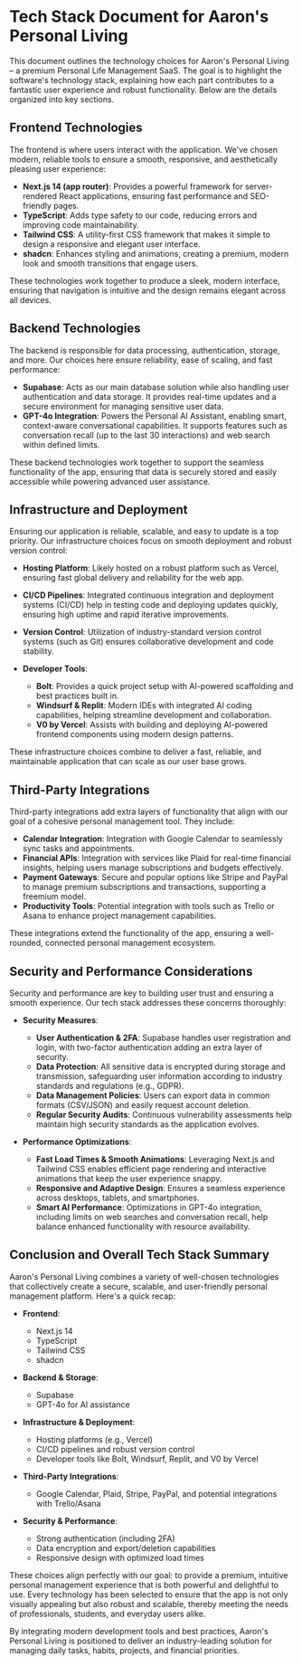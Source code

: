 # Tech Stack Document for Aaron's Personal Living

This document outlines the technology choices for Aaron's Personal Living – a premium Personal Life Management SaaS. The goal is to highlight the software's technology stack, explaining how each part contributes to a fantastic user experience and robust functionality. Below are the details organized into key sections.

## Frontend Technologies

The frontend is where users interact with the application. We've chosen modern, reliable tools to ensure a smooth, responsive, and aesthetically pleasing user experience:

*   **Next.js 14 (app router)**: Provides a powerful framework for server-rendered React applications, ensuring fast performance and SEO-friendly pages.
*   **TypeScript**: Adds type safety to our code, reducing errors and improving code maintainability.
*   **Tailwind CSS**: A utility-first CSS framework that makes it simple to design a responsive and elegant user interface.
*   **shadcn**: Enhances styling and animations, creating a premium, modern look and smooth transitions that engage users.

These technologies work together to produce a sleek, modern interface, ensuring that navigation is intuitive and the design remains elegant across all devices.

## Backend Technologies

The backend is responsible for data processing, authentication, storage, and more. Our choices here ensure reliability, ease of scaling, and fast performance:

*   **Supabase**: Acts as our main database solution while also handling user authentication and data storage. It provides real-time updates and a secure environment for managing sensitive user data.
*   **GPT-4o Integration**: Powers the Personal AI Assistant, enabling smart, context-aware conversational capabilities. It supports features such as conversation recall (up to the last 30 interactions) and web search within defined limits.

These backend technologies work together to support the seamless functionality of the app, ensuring that data is securely stored and easily accessible while powering advanced user assistance.

## Infrastructure and Deployment

Ensuring our application is reliable, scalable, and easy to update is a top priority. Our infrastructure choices focus on smooth deployment and robust version control:

*   **Hosting Platform**: Likely hosted on a robust platform such as Vercel, ensuring fast global delivery and reliability for the web app.

*   **CI/CD Pipelines**: Integrated continuous integration and deployment systems (CI/CD) help in testing code and deploying updates quickly, ensuring high uptime and rapid iterative improvements.

*   **Version Control**: Utilization of industry-standard version control systems (such as Git) ensures collaborative development and code stability.

*   **Developer Tools**:

    *   **Bolt**: Provides a quick project setup with AI-powered scaffolding and best practices built in.
    *   **Windsurf & Replit**: Modern IDEs with integrated AI coding capabilities, helping streamline development and collaboration.
    *   **V0 by Vercel**: Assists with building and deploying AI-powered frontend components using modern design patterns.

These infrastructure choices combine to deliver a fast, reliable, and maintainable application that can scale as our user base grows.

## Third-Party Integrations

Third-party integrations add extra layers of functionality that align with our goal of a cohesive personal management tool. They include:

*   **Calendar Integration**: Integration with Google Calendar to seamlessly sync tasks and appointments.
*   **Financial APIs**: Integration with services like Plaid for real-time financial insights, helping users manage subscriptions and budgets effectively.
*   **Payment Gateways**: Secure and popular options like Stripe and PayPal to manage premium subscriptions and transactions, supporting a freemium model.
*   **Productivity Tools**: Potential integration with tools such as Trello or Asana to enhance project management capabilities.

These integrations extend the functionality of the app, ensuring a well-rounded, connected personal management ecosystem.

## Security and Performance Considerations

Security and performance are key to building user trust and ensuring a smooth experience. Our tech stack addresses these concerns thoroughly:

*   **Security Measures**:

    *   **User Authentication & 2FA**: Supabase handles user registration and login, with two-factor authentication adding an extra layer of security.
    *   **Data Protection**: All sensitive data is encrypted during storage and transmission, safeguarding user information according to industry standards and regulations (e.g., GDPR).
    *   **Data Management Policies**: Users can export data in common formats (CSV/JSON) and easily request account deletion.
    *   **Regular Security Audits**: Continuous vulnerability assessments help maintain high security standards as the application evolves.

*   **Performance Optimizations**:

    *   **Fast Load Times & Smooth Animations**: Leveraging Next.js and Tailwind CSS enables efficient page rendering and interactive animations that keep the user experience snappy.
    *   **Responsive and Adaptive Design**: Ensures a seamless experience across desktops, tablets, and smartphones.
    *   **Smart AI Performance**: Optimizations in GPT-4o integration, including limits on web searches and conversation recall, help balance enhanced functionality with resource availability.

## Conclusion and Overall Tech Stack Summary

Aaron's Personal Living combines a variety of well-chosen technologies that collectively create a secure, scalable, and user-friendly personal management platform. Here's a quick recap:

*   **Frontend**:

    *   Next.js 14
    *   TypeScript
    *   Tailwind CSS
    *   shadcn

*   **Backend & Storage**:

    *   Supabase
    *   GPT-4o for AI assistance

*   **Infrastructure & Deployment**:

    *   Hosting platforms (e.g., Vercel)
    *   CI/CD pipelines and robust version control
    *   Developer tools like Bolt, Windsurf, Replit, and V0 by Vercel

*   **Third-Party Integrations**:

    *   Google Calendar, Plaid, Stripe, PayPal, and potential integrations with Trello/Asana

*   **Security & Performance**:

    *   Strong authentication (including 2FA)
    *   Data encryption and export/deletion capabilities
    *   Responsive design with optimized load times

These choices align perfectly with our goal: to provide a premium, intuitive personal management experience that is both powerful and delightful to use. Every technology has been selected to ensure that the app is not only visually appealing but also robust and scalable, thereby meeting the needs of professionals, students, and everyday users alike.

By integrating modern development tools and best practices, Aaron's Personal Living is positioned to deliver an industry-leading solution for managing daily tasks, habits, projects, and financial priorities.
